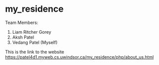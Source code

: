 # my_residence



Team Members:
1. Liam Ritcher Gorey
2. Aksh Patel
3. Vedang Patel (Myself)

This is the link to the website 
https://patel4d1.myweb.cs.uwindsor.ca/my_residence/php/about_us.html
